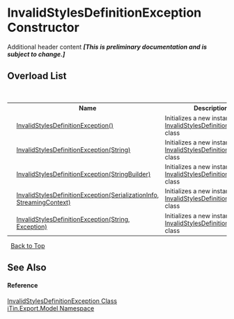 # InvalidStylesDefinitionException Constructor 
Additional header content _**\[This is preliminary documentation and is subject to change.\]**_


## Overload List
&nbsp;<table><tr><th></th><th>Name</th><th>Description</th></tr><tr><td>![Public method](media/pubmethod.gif "Public method")</td><td><a href="1ec8981d-0cd3-7aa9-61a7-35ddb5806ab0">InvalidStylesDefinitionException()</a></td><td>
Initializes a new instance of the <a href="cc6ac913-200c-9856-d7e6-447c7434c764">InvalidStylesDefinitionException</a> class</td></tr><tr><td>![Public method](media/pubmethod.gif "Public method")</td><td><a href="80a02e21-a459-1e87-5d61-6d578f2a2ac9">InvalidStylesDefinitionException(String)</a></td><td>
Initializes a new instance of the <a href="cc6ac913-200c-9856-d7e6-447c7434c764">InvalidStylesDefinitionException</a> class</td></tr><tr><td>![Public method](media/pubmethod.gif "Public method")</td><td><a href="3e5df833-2126-9701-b2de-7f20fe421f05">InvalidStylesDefinitionException(StringBuilder)</a></td><td>
Initializes a new instance of the <a href="cc6ac913-200c-9856-d7e6-447c7434c764">InvalidStylesDefinitionException</a> class</td></tr><tr><td>![Protected method](media/protmethod.gif "Protected method")</td><td><a href="5127bd9b-4a42-b949-5e78-c953dde9ddfd">InvalidStylesDefinitionException(SerializationInfo, StreamingContext)</a></td><td>
Initializes a new instance of the <a href="cc6ac913-200c-9856-d7e6-447c7434c764">InvalidStylesDefinitionException</a> class</td></tr><tr><td>![Public method](media/pubmethod.gif "Public method")</td><td><a href="1d35dcb1-52d6-dea1-cdf8-b7f5f2a4061c">InvalidStylesDefinitionException(String, Exception)</a></td><td>
Initializes a new instance of the <a href="cc6ac913-200c-9856-d7e6-447c7434c764">InvalidStylesDefinitionException</a> class</td></tr></table>&nbsp;
<a href="#invalidstylesdefinitionexception-constructor">Back to Top</a>

## See Also


#### Reference
<a href="cc6ac913-200c-9856-d7e6-447c7434c764">InvalidStylesDefinitionException Class</a><br /><a href="ef57ffcc-e95e-b212-5a46-9aa6f5a3511f">iTin.Export.Model Namespace</a><br />